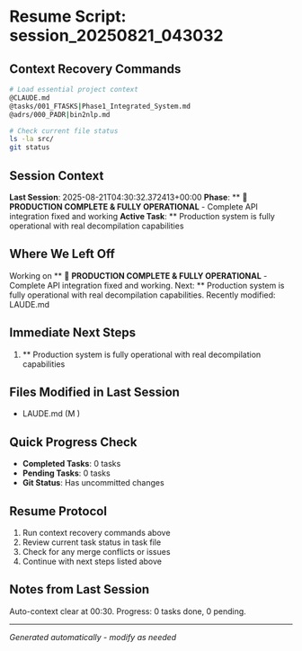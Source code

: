 # Resume Script: session_20250821_043032

## Context Recovery Commands
```bash
# Load essential project context
@CLAUDE.md
@tasks/001_FTASKS|Phase1_Integrated_System.md
@adrs/000_PADR|bin2nlp.md

# Check current file status
ls -la src/
git status
```

## Session Context
**Last Session**: 2025-08-21T04:30:32.372413+00:00
**Phase**: ** 🎉 **PRODUCTION COMPLETE & FULLY OPERATIONAL** - Complete API integration fixed and working
**Active Task**: ** Production system is fully operational with real decompilation capabilities

## Where We Left Off
Working on ** 🎉 **PRODUCTION COMPLETE & FULLY OPERATIONAL** - Complete API integration fixed and working. Next: ** Production system is fully operational with real decompilation capabilities. Recently modified: LAUDE.md

## Immediate Next Steps
1. ** Production system is fully operational with real decompilation capabilities

## Files Modified in Last Session
- LAUDE.md (M )

## Quick Progress Check
- **Completed Tasks**: 0 tasks
- **Pending Tasks**: 0 tasks
- **Git Status**: Has uncommitted changes

## Resume Protocol
1. Run context recovery commands above
2. Review current task status in task file
3. Check for any merge conflicts or issues
4. Continue with next steps listed above

## Notes from Last Session
Auto-context clear at 00:30. Progress: 0 tasks done, 0 pending.

---
*Generated automatically - modify as needed*
